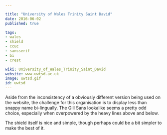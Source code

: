 ```yaml
---

title: "University of Wales Trinity Saint David"
date: 2016-06-02
published: true

tags:
- wales
- shield
- ccuc
- sansserif
- bi
- crest

wiki: University_of_Wales_Trinity_Saint_David
website: www.uwtsd.ac.uk
image: uwtsd.gif
id: uwtsd
---
```


Aside from the inconsistency of a obviously different version being used on the website, the challenge for this organisation is to display less than snappy name bi-lingually. The Gill Sans lookalike seems a pretty odd choice, especially when overpowered by the heavy lines above and below.

The shield itself is nice and simple, though perhaps could be a bit simpler to make the best of it.
